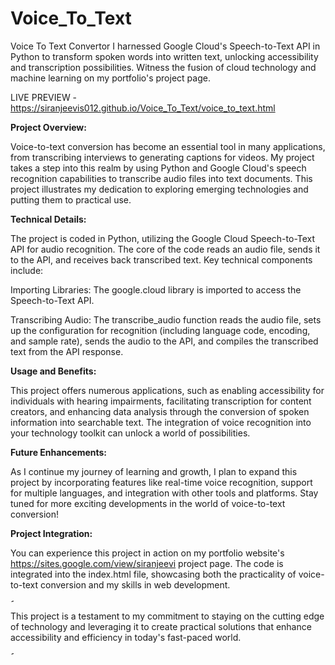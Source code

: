 # Voice_To_Text

 Voice To Text Convertor
I harnessed Google Cloud's Speech-to-Text API in Python to transform spoken words into written text, unlocking accessibility and transcription possibilities. Witness the fusion of cloud technology and machine learning on my portfolio's project page. 

LIVE PREVIEW - https://siranjeevis012.github.io/Voice_To_Text/voice_to_text.html

**Project Overview:**

Voice-to-text conversion has become an essential tool in many applications, from transcribing interviews to generating captions for videos. My project takes a step into this realm by using Python and Google Cloud's speech recognition capabilities to transcribe audio files into text documents. This project illustrates my dedication to exploring emerging technologies and putting them to practical use.

**Technical Details:**

The project is coded in Python, utilizing the Google Cloud Speech-to-Text API for audio recognition. The core of the code reads an audio file, sends it to the API, and receives back transcribed text. Key technical components include:

Importing Libraries: The google.cloud library is imported to access the Speech-to-Text API.

Transcribing Audio: The transcribe_audio function reads the audio file, sets up the configuration for recognition (including language code, encoding, and sample rate), sends the audio to the API, and compiles the transcribed text from the API response.

**Usage and Benefits:**

This project offers numerous applications, such as enabling accessibility for individuals with hearing impairments, facilitating transcription for content creators, and enhancing data analysis through the conversion of spoken information into searchable text. The integration of voice recognition into your technology toolkit can unlock a world of possibilities.

**Future Enhancements:**

As I continue my journey of learning and growth, I plan to expand this project by incorporating features like real-time voice recognition, support for multiple languages, and integration with other tools and platforms. Stay tuned for more exciting developments in the world of voice-to-text conversion!

**Project Integration:**

You can experience this project in action on my portfolio website's https://sites.google.com/view/siranjeevi project page. The code is integrated into the index.html file, showcasing both the practicality of voice-to-text conversion and my skills in web development.

<img width="5" alt="Screenshot 2023-08-14 at 8 09 50 PM" src="https://github.com/Siranjeevis012/Voice_To_Text/assets/138126113/242917fc-78ab-4581-8c8b-b50eba0d4f58">

This project is a testament to my commitment to staying on the cutting edge of technology and leveraging it to create practical solutions that enhance accessibility and efficiency in today's fast-paced world.

<img width="5" alt="Screenshot 2023-08-14 at 8 09 50 PM" src="https://github.com/Siranjeevis012/Voice_To_Text/assets/138126113/242917fc-78ab-4581-8c8b-b50eba0d4f58">
